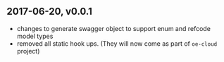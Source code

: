 ## 2017-06-20, v0.0.1
- changes to generate swagger object to support enum and refcode model types
- removed all static hook ups. (They will now come as part of `oe-cloud` project)
